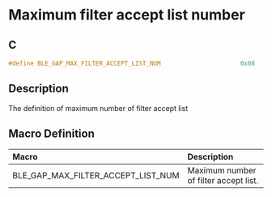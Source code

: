 # Maximum filter accept list number

## C

```c
#define BLE_GAP_MAX_FILTER_ACCEPT_LIST_NUM                      0x08
```

## Description

The definition of maximum number of filter accept list

## Macro Definition

|Macro|Description|
|:---|:---|
|BLE_GAP_MAX_FILTER_ACCEPT_LIST_NUM|Maximum number of filter accept list.|
